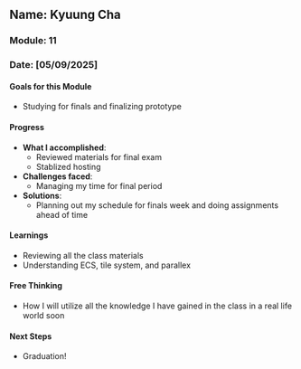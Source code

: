 <!-- Markdown Docs: https://docs.github.com/en/get-started/writing-on-github/getting-started-with-writing-and-formatting-on-github/basic-writing-and-formatting-syntax -->
## Name: Kyuung Cha
### Module: 11

<!-- Repeat the below as needed-->
### Date: [05/09/2025]

#### Goals for this Module
- Studying for finals and finalizing prototype

#### Progress
- **What I accomplished**:
  - Reviewed materials for final exam
  - Stablized hosting
- **Challenges faced**:
  - Managing my time for final period
- **Solutions**:
  - Planning out my schedule for finals week and doing assignments ahead of time

#### Learnings
- Reviewing all the class materials
- Understanding ECS, tile system, and parallex

#### Free Thinking
- How I will utilize all the knowledge I have gained in the class in a real life world soon

#### Next Steps
- Graduation!
